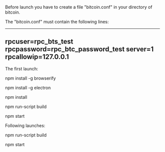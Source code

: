 Before launch you have to create a file "bitcoin.conf" in your directory of bitcoin.

The "bitcoin.conf" must contain the following lines:

--------
rpcuser=rpc_bts_test
rpcpassword=rpc_btc_password_test
server=1
rpcallowip=127.0.0.1
--------

The first launch:

npm install -g browserify

npm install -g electron

npm install

npm run-script build

npm start

Following launches:

npm run-script build

npm start
